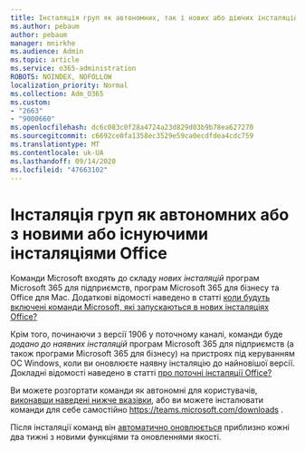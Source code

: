```yaml
---
title: Інсталяція груп як автономних, так і нових або діючих інсталяцій Office
ms.author: pebaum
author: pebaum
manager: mnirkhe
ms.audience: Admin
ms.topic: article
ms.service: o365-administration
ROBOTS: NOINDEX, NOFOLLOW
localization_priority: Normal
ms.collection: Adm_O365
ms.custom:
- "2663"
- "9000660"
ms.openlocfilehash: dc6c083c0f28a4724a23d829d03b9b78ea627270
ms.sourcegitcommit: c6692ce0fa1358ec3529e59ca0ecdfdea4cdc759
ms.translationtype: MT
ms.contentlocale: uk-UA
ms.lasthandoff: 09/14/2020
ms.locfileid: "47663102"
---
```

# <a name="installing-teams-as-standalone-or-with-new-or-existing-office-installations"></a>Інсталяція груп як автономних або з новими або існуючими інсталяціями Office

Команди Microsoft входять до складу *нових інсталяцій* програм Microsoft 365 для підприємств, програм Microsoft 365 для бізнесу та Office для Mac. Додаткові відомості наведено в статті [коли будуть включені команди Microsoft, які запускаються в нових інсталяціях Office?](https://docs.microsoft.com/deployoffice/teams-install#when-will-microsoft-teams-start-being-included-with-new-installations-of-microsoft-365-apps)

Крім того, починаючи з версії 1906 у поточному каналі, команди буде *додано до наявних інсталяцій* програм Microsoft 365 для підприємств (а також програми Microsoft 365 для бізнесу) на пристроях під керуванням ОС Windows, коли ви оновлюєте наявну інсталяцію до найновішої версії. Докладні відомості наведено в статті [про поточні інсталяції Office?](https://docs.microsoft.com/deployoffice/teams-install#what-about-existing-installations-of-microsoft-365-apps)

Ви можете розгортати команди як автономні для користувачів, [виконавши наведені нижче вказівки](https://docs.microsoft.com/MicrosoftTeams/msi-deployment), або ви можете інсталювати команди для себе самостійно https://teams.microsoft.com/downloads .

Після інсталяції команд він [автоматично оновлюється](https://docs.microsoft.com/deployoffice/teams-install#feature-and-quality-updates-for-microsoft-teams) приблизно кожні два тижні з новими функціями та оновленнями якості. 

